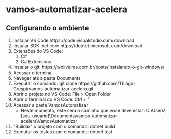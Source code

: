 # vamos-automatizar-acelera

<h2>Configurando o ambiente</h2>

<ol>
  <li>Instalar VS Code https://code.visualstudio.com/download</li>
  <li>Instalar SDK .net core https://dotnet.microsoft.com/download</li>
  <li>Extensões do VS Code:
    <ol>
      <li>C#</li>
      <li>C# Extensions</li>
    </ol>
  </li>
  <li>Instalar o git: https://woliveiras.com.br/posts/instalando-o-git-windows/</li>
  <li>Acessar o terminal</li>
  <li>Navegar até a pasta Documents</li>
  <li>Executar o comando: git clone https://github.com/Thiago-Grespi/vamos-automatizar-acelera.git</li>
  <li>Abrir o projeto no VS Code: File > Open Folder</li>
  <li>Abrir o terminal do VS Code: Ctrl + '</li>
  <li>Acessar a pasta VamosAutomatizar
    <ul>
      <li>Neste momento, este será o caminho que você deve estar: C:\Users\[seu-usuario]\Documents\vamos-automatizar-acelera\VamosAutomatizar</li>
    </ul>
  </li>
  <li>"Buildar" o projeto com o comando: dotnet build</li>
  <li>Executar os testes com o comando: dotnet test</li>
</ol>
